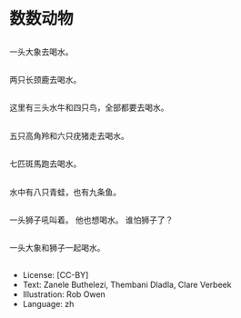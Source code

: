 # 数数动物

##
一头大象去喝水。

##
两只长颈鹿去喝水。

##
这里有三头水牛和四只鸟，全部都要去喝水。

##
五只高角羚和六只疣猪走去喝水。

##
七匹斑馬跑去喝水。

##
水中有八只青蛙，也有九条鱼。

##
一头狮子吼叫着。
他也想喝水。
谁怕狮子了？

##
一头大象和狮子一起喝水。

##
* License: [CC-BY]
* Text: Zanele Buthelezi, Thembani Dladla, Clare Verbeek
* Illustration: Rob Owen
* Language: zh
